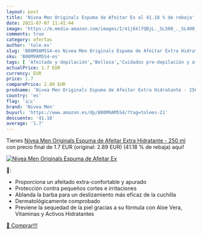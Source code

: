 ```yaml
---
layout: post
title: 'Nivea Men Originals Espuma de Afeitar Ex al 41.18 % de rebaja'
date: 2021-07-07 11:41:44
image: 'https://m.media-amazon.com/images/I/41j6klfQBjL._SL500_._SL400_.jpg'
comments: true
category: ofertas
author: 'tole.es'
slug: 'B00M9AM5S4-es Nivea Men Originals Espuma de Afeitar Extra Hidratante -...'
sku: 'B00M9AM5S4-es'
tags: [ 'Afeitado y depilación','Belleza','Cuidados pre-depilación y afeitado','Espumas en Cuidados pre-depilación y afeitado','nivea','nivea men', ]
actualPrice: 1.7 EUR
currency: EUR
price: 1.7
comparePrice: 2.89 EUR
prodname: 'Nivea Men Originals Espuma de Afeitar Extra Hidratante - 250 ml'
country: 'es'
flag: '🇪🇸'
brand: 'Nivea Men'
buyurl: 'https://www.amazon.es/dp/B00M9AM5S4/?tag=tolees-21'
descuento: '41.18'
average: '1.7'
---
```


Tienes [Nivea Men Originals Espuma de Afeitar Extra Hidratante - 250 ml](https://www.amazon.es/dp/B00M9AM5S4/?tag=tolees-21) con precio final de  1.7 EUR (original: 2.89 EUR) (41.18 %  de rebaja) aqui!

[![Nivea Men Originals Espuma de Afeitar Ex](https://m.media-amazon.com/images/I/41j6klfQBjL._SL500_._SL400_.jpg)](https://www.amazon.es/dp/B00M9AM5S4/?tag=tolees-21)

🔎:

- Proporciona un afeitado extra-confortable y apurado
- Protección contra pequeños cortes e irritaciones
- Ablanda la barba para un deslizamiento más eficaz de la cuchilla
- Dermatológicamente comprobado
- Previene la sequedad de la piel gracias a su fórmula con Aloe Vera, Vitaminas y Activos Hidratantes

[🛒 Comprar!!!](https://www.amazon.es/dp/B00M9AM5S4/?tag=tolees-21)
